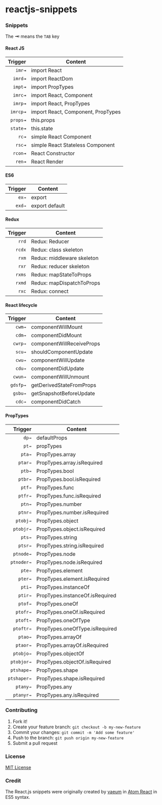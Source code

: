 # reactjs-snippets

### Snippets

The **⇥** means the `TAB` key

#### React JS

|  Trigger | Content                            |
| -------: | ---------------------------------- |
|   `imr⇥` | import React                       |
|  `imrd⇥` | import ReactDom                    |
|  `impt⇥` | import PropTypes                   |
|  `imrc⇥` | import React, Component            |
|  `imrp⇥` | import React, PropTypes            |
| `imrcp⇥` | import React, Component, PropTypes |
| `props⇥` | this.props                         |
| `state⇥` | this.state                         |
|    `rc⇥` | simple React Component             |
|   `rsc⇥` | simple React Stateless Component   |
|  `rcon⇥` | React Constructor                  |
|   `ren⇥` | React Render                       |

#### ES6

| Trigger | Content        |
| ------: | -------------- |
|   `ex→` | export         |
|  `exd→` | export default |

#### Redux

| Trigger | Content                    |
| ------: | -------------------------- |
|   `rrd` | Redux: Reducer             |
|  `rcdx` | Redux: class skeleton      |
|   `rxm` | Redux: middleware skeleton |
|   `rxr` | Redux: reducer skeleton    |
|  `rxms` | Redux: mapStateToProps     |
|  `rxmd` | Redux: mapDispatchToProps  |
|   `rxc` | Redux: connect             |

#### React lifecycle

|  Trigger | Content                   |
| -------: | ------------------------- |
|   `cwm→` | componentWillMount        |
|   `cdm→` | componentDidMount         |
|  `cwrp→` | componentWillReceiveProps |
|   `scu→` | shouldComponentUpdate     |
|   `cwu→` | componentWillUpdate       |
|   `cdu→` | componentDidUpdate        |
|  `cwun→` | componentWillUnmount      |
| `gdsfp→` | getDerivedStateFromProps  |
|  `gsbu→` | getSnapshotBeforeUpdate   |
|   `cdc→` | componentDidCatch         |

#### PropTypes

|     Trigger | Content                         |
| ----------: | ------------------------------- |
|       `dp→` | defaultProps                    |
|       `pt→` | propTypes                       |
|      `pta→` | PropTypes.array                 |
|     `ptar→` | PropTypes.array.isRequired      |
|      `ptb→` | PropTypes.bool                  |
|     `ptbr→` | PropTypes.bool.isRequired       |
|      `ptf→` | PropTypes.func                  |
|     `ptfr→` | PropTypes.func.isRequired       |
|      `ptn→` | PropTypes.number                |
|     `ptnr→` | PropTypes.number.isRequired     |
|    `ptobj→` | PropTypes.object                |
|   `ptobjr→` | PropTypes.object.isRequired     |
|      `pts→` | PropTypes.string                |
|     `ptsr→` | PropTypes.string.isRequired     |
|   `ptnode→` | PropTypes.node                  |
|  `ptnoder→` | PropTypes.node.isRequired       |
|      `pte→` | PropTypes.element               |
|     `pter→` | PropTypes.element.isRequired    |
|      `pti→` | PropTypes.instanceOf            |
|     `ptir→` | PropTypes.instanceOf.isRequired |
|     `ptof→` | PropTypes.oneOf                 |
|    `ptofr→` | PropTypes.oneOf.isRequired      |
|    `ptoft→` | PropTypes.oneOfType             |
|   `ptoftr→` | PropTypes.oneOfType.isRequired  |
|     `ptao→` | PropTypes.arrayOf               |
|    `ptaor→` | PropTypes.arrayOf.isRequired    |
|   `ptobjo→` | PropTypes.objectOf              |
|  `ptobjor→` | PropTypes.objectOf.isRequired   |
|  `ptshape→` | PropTypes.shape                 |
| `ptshaper→` | PropTypes.shape.isRequired      |
|    `ptany→` | PropTypes.any                   |
|   `ptanyr→` | PropTypes.any.isRequired        |

### Contributing

1.  Fork it!
2.  Create your feature branch: `git checkout -b my-new-feature`
3.  Commit your changes: `git commit -m 'Add some feature'`
4.  Push to the branch: `git push origin my-new-feature`
5.  Submit a pull request

### License

[MIT License](http://mit-license.org/)

### Credit

The React.js snippets were originally created by [vaeum](https://atom.io/users/vaeum) in [Atom React](https://atom.io/packages/react) in ES5 syntax.
